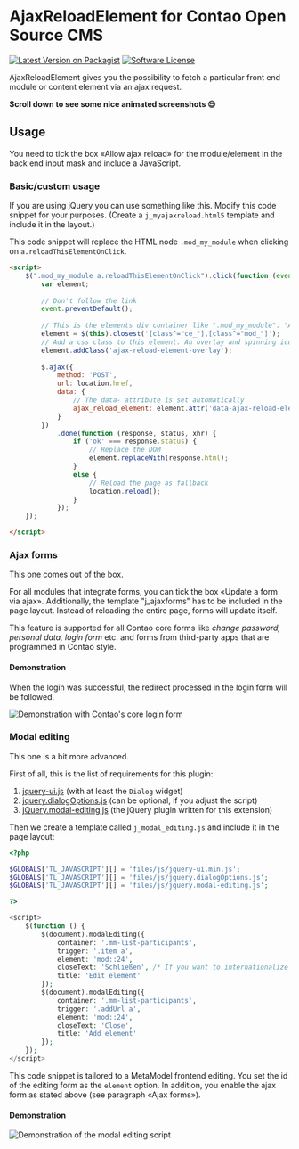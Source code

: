 # AjaxReloadElement for Contao Open Source CMS

[![Latest Version on Packagist][ico-version]][link-packagist]
[![Software License][ico-license]]()

AjaxReloadElement gives you the possibility to fetch a particular front end module or content element via an ajax
request.

**Scroll down to see some nice animated screenshots 😎**

## Usage

You need to tick the box «Allow ajax reload» for the module/element in the back end input mask and include a JavaScript.

### Basic/custom usage

If you are using jQuery you can use something like this. Modify this code snippet for your purposes. (Create a 
`j_myajaxreload.html5` template and include it in the layout.)

This code snippet will replace the HTML node `.mod_my_module` when clicking on `a.reloadThisElementOnClick`.

```html
<script>
    $(".mod_my_module a.reloadThisElementOnClick").click(function (event) {
        var element;
        
        // Don't follow the link
        event.preventDefault();
        
        // This is the elements div container like ".mod_my_module". "Allow ajax reload" has to be ticket for this element in the backend
        element = $(this).closest('[class^="ce_"],[class^="mod_"]');
        // Add a css class to this element. An overlay and spinning icon can be set via css
        element.addClass('ajax-reload-element-overlay');
        
        $.ajax({
            method: 'POST',
            url: location.href,
            data: {
                // The data- attribute is set automatically
                ajax_reload_element: element.attr('data-ajax-reload-element')
            }
        })
            .done(function (response, status, xhr) {
                if ('ok' === response.status) {
                    // Replace the DOM
                    element.replaceWith(response.html);
                }
                else {
                    // Reload the page as fallback
                    location.reload();
                }
            });
    });

</script>
```

### Ajax forms

This one comes out of the box.

For all modules that integrate forms, you can tick the box «Update a form via ajax». Additionally, the template
"j_ajaxforms" has to be included in the page layout. Instead of reloading the entire page, forms will update itself.

This feature is supported for all Contao core forms like *change password,* *personal data,* *login form* etc. and forms
from third-party apps that are programmed in Contao style.

#### Demonstration

When the login was successful, the redirect processed in the login form will be followed.

![Demonstration with Contao's core login form](https://cloud.githubusercontent.com/assets/1284725/15799602/20d59fc8-2a62-11e6-8c22-2d1d971aeb20.gif)

### Modal editing

This one is a bit more advanced.

First of all, this is the list of requirements for this plugin:

1. [jquery-ui.js](https://jqueryui.com/download/) (with at least the `Dialog` widget)
2. [jquery.dialogOptions.js](https://github.com/jasonday/jQuery-UI-Dialog-extended) (can be optional, if you adjust the script)
3. [jQuery.modal-editing.js](https://gist.github.com/richardhj/27345239b7326e98658a8a4dff599736) (the jQuery plugin written for this extension)

Then we create a template called `j_modal_editing.js` and include it in the page layout:

```php
<?php

$GLOBALS['TL_JAVASCRIPT'][] = 'files/js/jquery-ui.min.js';
$GLOBALS['TL_JAVASCRIPT'][] = 'files/js/jquery.dialogOptions.js';
$GLOBALS['TL_JAVASCRIPT'][] = 'files/js/jquery.modal-editing.js';

?>

<script>
    $(function () {
        $(document).modalEditing({
            container: '.mm-list-participants',
            trigger: '.item a',
            element: 'mod::24',
            closeText: 'Schließen', /* If you want to internationalize the label, you can use (with Haste installed): <?= Haste\Util\Format::dcaLabel('default', 'close'); ?>*/
            title: 'Edit element'
        });
        $(document).modalEditing({
            container: '.mm-list-participants',
            trigger: '.addUrl a',
            element: 'mod::24',
            closeText: 'Close',
            title: 'Add element'
        });
    });
</script>
```

This code snippet is tailored to a MetaModel frontend editing. You set the id of the editing form as the `element`
option. In addition, you enable the ajax form as stated above (see paragraph «Ajax forms»).

#### Demonstration

![Demonstration of the modal editing script](https://user-images.githubusercontent.com/1284725/31863229-4013be20-b74b-11e7-890b-d1fa5f105f11.gif)

[ico-version]: https://img.shields.io/packagist/v/richardhj/contao-ajax_reload_element.svg?style=flat-square
[ico-license]: https://img.shields.io/badge/license-LGPL-brightgreen.svg?style=flat-square

[link-packagist]: https://packagist.org/packages/richardhj/contao-ajax_reload_element
